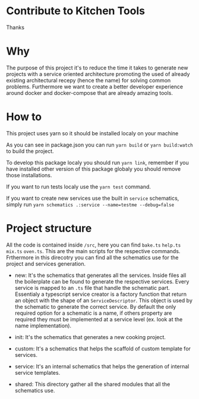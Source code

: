 # Contribute to Kitchen Tools

Thanks

# Why

The purpose of this project it's to reduce the time it takes to generate new projects with a service oriented architecture promoting the used of already existing architectural recepy (hence the name) for solving common problems. Furthermore we want to create a better developer experience around docker and docker-compose that are already amazing tools.

# How to

This project uses yarn so it should be installed localy on your machine

As you can see in package.json you can run `yarn build` or `yarn build:watch` to build the project.

To develop this package localy you should run `yarn link`, remember if you have installed other version of this package globaly you should remove those installations.

If you want to run tests localy use the `yarn test` command.

If you want to create new services use the built in `service` schematics, simply run `yarn schematics .:service --name=testme --debug=false`

# Project structure

All the code is contained inside `/src`, here you can find `bake.ts` `help.ts` `mix.ts` `oven.ts`. This are the main scripts for the respective commands. Frthermore in this direcotry you can find all the schematics use for the project and services generation.

- new: It's the schematics that generates all the services. Inside files all the boilerplate can be found to generate the respective services. Every service is mapped to an `.ts` file that handle the schematic part. Essentialy a typescript service creator is a factory function that return an object with the shape of an `ServiceDescriptor`. This object is used by the schematic to generate the correct service. By default the only required option for a schematic is a name, if others property are required they must be implemented at a service level (ex. look at the name implementation).

- init: It's the schematics that generates a new cooking project.

- custom: It's a schematics that helps the scaffold of custom template for services.

- service: It's an internal schematics that helps the generation of internal service templates.

- shared: This directory gather all the shared modules that all the schematics use.
